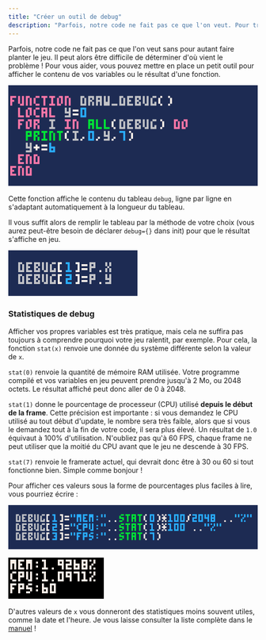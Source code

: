 ```yaml
---
title: "Créer un outil de debug"
description: "Parfois, notre code ne fait pas ce que l'on veut. Pour trouver le problème, vous pouvez créer un outil de debug qui affiche le contenu de vos variables."
---
```


Parfois, notre code ne fait pas ce que l'on veut sans pour autant faire planter le jeu. Il peut alors être difficile de déterminer d'où vient le problème ! Pour vous aider, vous pouvez mettre en place un petit outil pour afficher le contenu de vos variables ou le résultat d'une fonction.

![](./draw-debug.png)

Cette fonction affiche le contenu du tableau `debug`, ligne par ligne en s'adaptant automatiquement à la longueur du tableau.

Il vous suffit alors de remplir le tableau par la méthode de votre choix (vous aurez peut-être besoin de déclarer `debug={}` dans init) pour que le résultat s'affiche en jeu.

![](./debug-x-y.png)

### Statistiques de debug

Afficher vos propres variables est très pratique, mais cela ne suffira pas toujours à comprendre pourquoi votre jeu ralentit, par exemple. Pour cela, la fonction `stat(x)` renvoie une donnée du système différente selon la valeur de `x`.

`stat(0)` renvoie la quantité de mémoire RAM utilisée. Votre programme compilé et vos variables en jeu peuvent prendre jusqu'à 2 Mo, ou 2048 octets. Le résultat affiché peut donc aller de 0 à 2048.

`stat(1)` donne le pourcentage de processeur (CPU) utilisé **depuis le début de la frame**. Cette précision est importante : si vous demandez le CPU utilisé au tout début d'update, le nombre sera très faible, alors que si vous le demandez tout à la fin de votre code, il sera plus élevé. Un résultat de `1.0` équivaut à 100% d'utilisation. N'oubliez pas qu'à 60 FPS, chaque frame ne peut utiliser que la moitié du CPU avant que le jeu ne descende à 30 FPS.

`stat(7)` renvoie le framerate actuel, qui devrait donc être à 30 ou 60 si tout fonctionne bien. Simple comme bonjour !

Pour afficher ces valeurs sous la forme de pourcentages plus faciles à lire, vous pourriez écrire :

![](./debug-pourcentages.png)

![](./debug-en-jeu.png)

D'autres valeurs de `x` vous donneront des statistiques moins souvent utiles, comme la date et l'heure. Je vous laisse consulter la liste complète dans le [manuel](https://www.lexaloffle.com/pico-8.php?page=manual#main_div:~:text=stat%20x) !
